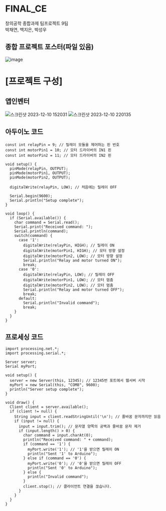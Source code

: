 # FINAL_CE
창의공학 종합과제 팀프로젝트 9팀</br>
박채연, 백지은, 박성우

## 종합 프로젝트 포스터(파일 있음)
![image](https://github.com/qcd126/FINAL_CE/assets/128008018/7e4d107b-c538-44bb-a932-7b167bded79c)

# [프로젝트 구성]
## 앱인벤터
![스크린샷 2023-12-10 152031](https://github.com/qcd126/FINAL_CE/assets/128008018/4f541f6c-bfdb-4509-9803-d3119391852e) ![스크린샷 2023-12-10 220135](https://github.com/qcd126/FINAL_CE/assets/128008018/b29a019f-75bb-4ef4-a733-0539115a2870)


## 아두이노 코드
```
const int relayPin = 9; // 릴레이 모듈을 제어하는 핀 번호
const int motorPin1 = 10; // 모터 드라이버의 IN1 핀
const int motorPin2 = 11; // 모터 드라이버의 IN2 핀

void setup() {
  pinMode(relayPin, OUTPUT);
  pinMode(motorPin1, OUTPUT);
  pinMode(motorPin2, OUTPUT);
  
  digitalWrite(relayPin, LOW); // 처음에는 릴레이 OFF
  
  Serial.begin(9600);
  Serial.println("Setup complete");
}

void loop() {
  if (Serial.available()) {
    char command = Serial.read();
    Serial.print("Received command: ");
    Serial.println(command);
    switch(command) {
      case '1':
        digitalWrite(relayPin, HIGH); // 릴레이 ON
        digitalWrite(motorPin1, HIGH); // 모터 방향 설정
        digitalWrite(motorPin2, LOW); // 모터 방향 설정
        Serial.println("Relay and motor turned ON");
        break;
      case '0':
        digitalWrite(relayPin, LOW); // 릴레이 OFF
        digitalWrite(motorPin1, LOW); // 모터 멈춤
        digitalWrite(motorPin2, LOW); // 모터 멈춤
        Serial.println("Relay and motor turned OFF");
        break;
      default:
        Serial.println("Invalid command");
        break;
    }
  }
}

```

## 프로세싱 코드
```
import processing.net.*;
import processing.serial.*;

Server server;
Serial myPort;

void setup() {
  server = new Server(this, 12345); // 12345번 포트에서 웹서버 시작
  myPort = new Serial(this, "COM8", 9600);
  println("Server setup complete");
}

void draw() {
  Client client = server.available();
  if (client != null) {
    String input = client.readStringUntil('\n'); // 줄바꿈 문자까지만 읽음
    if (input != null) {
      input = input.trim(); // 문자열 양쪽의 공백과 줄바꿈 문자 제거
      if (input.length() > 0) {
        char command = input.charAt(0);
        println("Received command: " + command);
        if (command == '1') {
          myPort.write('1'); // '1'을 받으면 릴레이 ON
          println("Sent '1' to Arduino");
        } else if (command == '0') {
          myPort.write('0'); // '0'을 받으면 릴레이 OFF
          println("Sent '0' to Arduino");
        } else {
          println("Invalid command");
        }
        client.stop(); // 클라이언트 연결을 끊습니다.
      }
    }
  }
}

```

